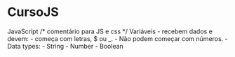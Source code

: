 # CursoJS

JavaScript /* comentário para JS e css */  <!---- comentário para html ---->
Variáveis - recebem dados e devem: - começa com letras, $ ou _.
                                   - Não podem começar com números.
                                   - Data types:
                                   - String
                                   - Number
                                   - Boolean 
